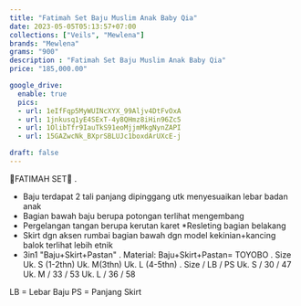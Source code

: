 ```yaml
---
title: "Fatimah Set Baju Muslim Anak Baby Qia"
date: 2023-05-05T05:13:57+07:00
collections: ["Veils", "Mewlena"]
brands: "Mewlena"
grams: "900"
description : "Fatimah Set Baju Muslim Anak Baby Qia"
price: "185,000.00"

google_drive:
  enable: true
  pics:
  - url: 1eIfFqp5MyWUINcXYX_99Aljv4DtFvOxA
  - url: 1jnkusq1yE4SExT-4y8QHmz8iHin96Zc5
  - url: 1OlibTfr9IauTkS91eoMjjmMkgNynZAPI
  - url: 15GAZwcNk_BXprSBLUJc1boxdArUXcE-j

draft: false
---
```


🎀FATIMAH SET🎀
.
* Baju terdapat 2 tali panjang dipinggang utk menyesuaikan lebar badan anak
* Bagian bawah baju berupa potongan terlihat mengembang
* Pergelangan tangan berupa kerutan karet
*Resleting bagian belakang
* Skirt dgn aksen rumbai bagian bawah dgn model kekinian+kancing balok terlihat lebih etnik
* 3in1 "Baju+Skirt+Pastan"
.
Material: 
Baju+Skirt+Pastan= TOYOBO
.
Size 
Uk. S (1-2thn) 
Uk. M(3thn) 
Uk. L (4-5thn) 
.
Size / LB / PS
Uk. S / 30 / 47
Uk. M / 33 / 53
Uk. L / 36 / 58

LB = Lebar Baju
PS = Panjang Skirt
